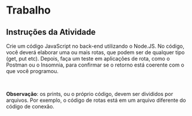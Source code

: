 # Trabalho

## Instruções da Atividade

Crie um código JavaScript no back-end utilizando o Node.JS. No código, você deverá elaborar uma ou mais rotas, que podem ser de qualquer tipo (get, put etc). Depois, faça um teste em aplicações de rota, como o Postman ou o Insomnia, para confirmar se o retorno está coerente com o que você programou.

<br>

**Observação**: os prints, ou o próprio código, devem ser divididos por arquivos. Por exemplo, o código de rotas está em um arquivo diferente do código de conexão.
